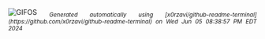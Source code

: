 <div align="justify">
<picture>
    <source media="(prefers-color-scheme: dark)" srcset="https://i.ibb.co/DtVrPpK/output-gif.gif">
    <source media="(prefers-color-scheme: light)" srcset="https://i.ibb.co/DtVrPpK/output-gif.gif">
    <img alt="GIFOS" src="https://i.ibb.co/DtVrPpK/output-gif.gif">
</picture>
<sub><i>Generated automatically using [x0rzavi/github-readme-terminal](https://github.com/x0rzavi/github-readme-terminal) on Wed Jun 05 08:38:57 PM EDT 2024</i></sub>
</div>

<!--  -->